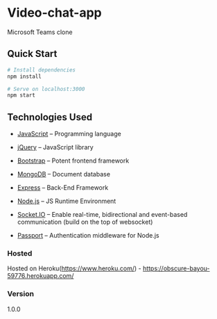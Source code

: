 # Video-chat-app
Microsoft Teams clone

## Quick Start

```bash
# Install dependencies
npm install

# Serve on localhost:3000
npm start


```

## Technologies Used

- [JavaScript](https://www.w3schools.com/js/)  –  Programming language

- [jQuery](https://jquery.com/)  –  JavaScript library

- [Bootstrap](https://getbootstrap.com/)  – Potent frontend framework

- [MongoDB](https://www.mongodb.com/)  – Document database

- [Express](https://expressjs.com/)  –  Back-End Framework

- [Node.js](https://nodejs.org/en/) – JS Runtime Environment

- [Socket.IO](https://socket.io/)  – Enable real-time, bidirectional and event-based communication (build on the top of websocket)

- [Passport](http://www.passportjs.org/packages/passport-google-oauth20/) – Authentication middleware for Node.js

### Hosted

Hosted on Heroku(https://www.heroku.com/) - https://obscure-bayou-59776.herokuapp.com/

### Version
1.0.0



